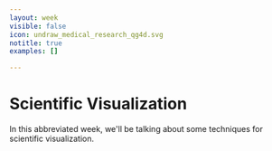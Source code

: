 ```yaml
---
layout: week
visible: false
icon: undraw_medical_research_qg4d.svg
notitle: true
examples: []

---
```


# Scientific Visualization

In this abbreviated week, we'll be talking about some techniques for scientific visualization.
